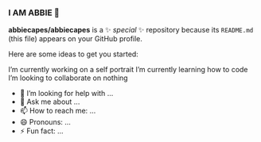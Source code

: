 ### I AM ABBIE 👋


**abbiecapes/abbiecapes** is a ✨ _special_ ✨ repository because its `README.md` (this file) appears on your GitHub profile.

Here are some ideas to get you started:

I’m currently working on a self portrait
I’m currently learning how to code
I’m looking to collaborate on nothing
- 🤔 I’m looking for help with ...
- 💬 Ask me about ...
- 📫 How to reach me: ...
- 😄 Pronouns: ...
- ⚡ Fun fact: ...


